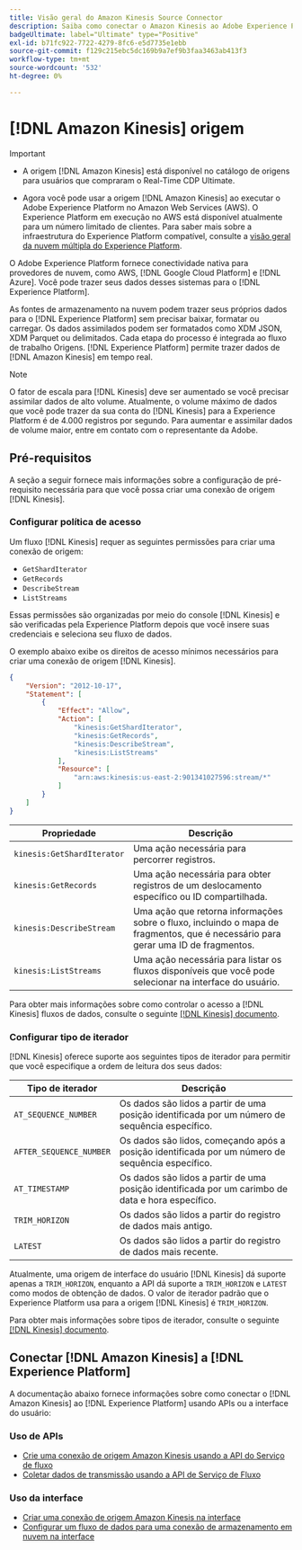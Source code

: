```yaml
---
title: Visão geral do Amazon Kinesis Source Connector
description: Saiba como conectar o Amazon Kinesis ao Adobe Experience Platform usando APIs ou a interface do usuário.
badgeUltimate: label="Ultimate" type="Positive"
exl-id: b71fc922-7722-4279-8fc6-e5d7735e1ebb
source-git-commit: f129c215ebc5dc169b9a7ef9b3faa3463ab413f3
workflow-type: tm+mt
source-wordcount: '532'
ht-degree: 0%

---
```


# [!DNL Amazon Kinesis] origem

>[!IMPORTANT]
>
>- A origem [!DNL Amazon Kinesis] está disponível no catálogo de origens para usuários que compraram o Real-Time CDP Ultimate.
>
>- Agora você pode usar a origem [!DNL Amazon Kinesis] ao executar o Adobe Experience Platform no Amazon Web Services (AWS). O Experience Platform em execução no AWS está disponível atualmente para um número limitado de clientes. Para saber mais sobre a infraestrutura do Experience Platform compatível, consulte a [visão geral da nuvem múltipla do Experience Platform](../../../landing/multi-cloud.md).


O Adobe Experience Platform fornece conectividade nativa para provedores de nuvem, como AWS, [!DNL Google Cloud Platform] e [!DNL Azure]. Você pode trazer seus dados desses sistemas para o [!DNL Experience Platform].

As fontes de armazenamento na nuvem podem trazer seus próprios dados para o [!DNL Experience Platform] sem precisar baixar, formatar ou carregar. Os dados assimilados podem ser formatados como XDM JSON, XDM Parquet ou delimitados. Cada etapa do processo é integrada ao fluxo de trabalho Origens. [!DNL Experience Platform] permite trazer dados de [!DNL Amazon Kinesis] em tempo real.

>[!NOTE]
>
>O fator de escala para [!DNL Kinesis] deve ser aumentado se você precisar assimilar dados de alto volume. Atualmente, o volume máximo de dados que você pode trazer da sua conta do [!DNL Kinesis] para a Experience Platform é de 4.000 registros por segundo. Para aumentar e assimilar dados de volume maior, entre em contato com o representante da Adobe.

## Pré-requisitos

A seção a seguir fornece mais informações sobre a configuração de pré-requisito necessária para que você possa criar uma conexão de origem [!DNL Kinesis].

### Configurar política de acesso

Um fluxo [!DNL Kinesis] requer as seguintes permissões para criar uma conexão de origem:

- `GetShardIterator`
- `GetRecords`
- `DescribeStream`
- `ListStreams`

Essas permissões são organizadas por meio do console [!DNL Kinesis] e são verificadas pela Experience Platform depois que você insere suas credenciais e seleciona seu fluxo de dados.

O exemplo abaixo exibe os direitos de acesso mínimos necessários para criar uma conexão de origem [!DNL Kinesis].

```json
{
    "Version": "2012-10-17",
    "Statement": [
        {
            "Effect": "Allow",
            "Action": [
                "kinesis:GetShardIterator",
                "kinesis:GetRecords",
                "kinesis:DescribeStream",
                "kinesis:ListStreams"
            ],
            "Resource": [
                "arn:aws:kinesis:us-east-2:901341027596:stream/*"
            ]
        }
    ]
}
```

| Propriedade | Descrição |
| -------- | ----------- |
| `kinesis:GetShardIterator` | Uma ação necessária para percorrer registros. |
| `kinesis:GetRecords` | Uma ação necessária para obter registros de um deslocamento específico ou ID compartilhada. |
| `kinesis:DescribeStream` | Uma ação que retorna informações sobre o fluxo, incluindo o mapa de fragmentos, que é necessário para gerar uma ID de fragmentos. |
| `kinesis:ListStreams` | Uma ação necessária para listar os fluxos disponíveis que você pode selecionar na interface do usuário. |

Para obter mais informações sobre como controlar o acesso a [!DNL Kinesis] fluxos de dados, consulte o seguinte [[!DNL Kinesis] documento](https://docs.aws.amazon.com/streams/latest/dev/controlling-access.html).

### Configurar tipo de iterador

[!DNL Kinesis] oferece suporte aos seguintes tipos de iterador para permitir que você especifique a ordem de leitura dos seus dados:

| Tipo de iterador | Descrição |
| ------------- | ----------- |
| `AT_SEQUENCE_NUMBER` | Os dados são lidos a partir de uma posição identificada por um número de sequência específico. |
| `AFTER_SEQUENCE_NUMBER` | Os dados são lidos, começando após a posição identificada por um número de sequência específico. |
| `AT_TIMESTAMP` | Os dados são lidos a partir de uma posição identificada por um carimbo de data e hora específico. |
| `TRIM_HORIZON` | Os dados são lidos a partir do registro de dados mais antigo. |
| `LATEST` | Os dados são lidos a partir do registro de dados mais recente. |

Atualmente, uma origem de interface do usuário [!DNL Kinesis] dá suporte apenas a `TRIM_HORIZON`, enquanto a API dá suporte a `TRIM_HORIZON` e `LATEST` como modos de obtenção de dados. O valor de iterador padrão que o Experience Platform usa para a origem [!DNL Kinesis] é `TRIM_HORIZON`.

Para obter mais informações sobre tipos de iterador, consulte o seguinte [[!DNL Kinesis] documento](https://docs.aws.amazon.com/kinesis/latest/APIReference/API_GetShardIterator.html#API_GetShardIterator_RequestSyntax).

## Conectar [!DNL Amazon Kinesis] a [!DNL Experience Platform]

A documentação abaixo fornece informações sobre como conectar o [!DNL Amazon Kinesis] ao [!DNL Experience Platform] usando APIs ou a interface do usuário:

### Uso de APIs

- [Crie uma conexão de origem Amazon Kinesis usando a API do Serviço de fluxo](../../tutorials/api/create/cloud-storage/kinesis.md)
- [Coletar dados de transmissão usando a API de Serviço de Fluxo](../../tutorials/api/collect/streaming.md)

### Uso da interface

- [Criar uma conexão de origem Amazon Kinesis na interface](../../tutorials/ui/create/cloud-storage/kinesis.md)
- [Configurar um fluxo de dados para uma conexão de armazenamento em nuvem na interface](../../tutorials/ui/dataflow/streaming/cloud-storage-streaming.md)
